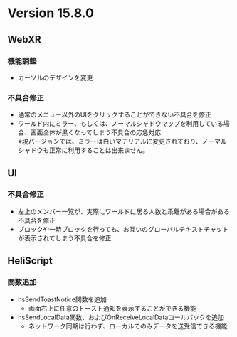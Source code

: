 # Version 15.8.0

## WebXR
### 機能調整
- カーソルのデザインを変更

### 不具合修正
- 通常のメニュー以外のUIをクリックすることができない不具合を修正
- ワールド内にミラー、もしくは、ノーマルシャドウマップを利用している場合、画面全体が黒くなってしまう不具合の応急対応  
※現バージョンでは、ミラーは白いマテリアルに変更されており、ノーマルシャドウも正常に利用することは出来ません。

## UI
### 不具合修正
- 左上のメンバー一覧が、実際にワールドに居る人数と乖離がある場合がある不具合を修正
- ブロックや一時ブロックを行っても、お互いのグローバルテキストチャットが表示されてしまう不具合を修正

## HeliScript
### 関数追加
- hsSendToastNotice関数を追加
  - 画面右上に任意のトースト通知を表示することができる機能
- hsSendLocalData関数、およびOnReceiveLocalDataコールバックを追加
  - ネットワーク同期は行わず、ローカルでのみデータを送受信できる機能